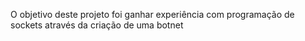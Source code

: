 O objetivo deste projeto foi ganhar experiência com programação de sockets através da criação de uma botnet
